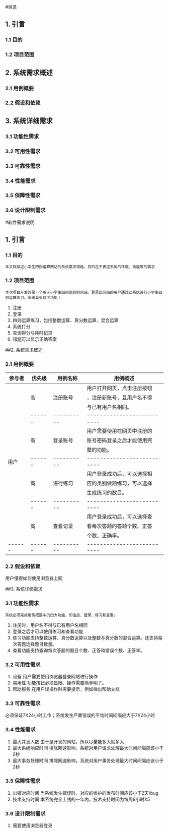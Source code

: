 #目录

## 1. 引言
### 1.1 目的
### 1.2 项目范围

## 2. 系统需求概述
### 2.1 用例概要
### 2.2 假设和依赖

## 3. 系统详细需求
### 3.1 功能性需求
### 3.2 可用性需求
### 3.3 可靠性需求
### 3.4 性能需求
### 3.5 保障性需求
### 3.6 设计限制需求

#软件需求说明

## 1. 引言
### 1.1 目的
    本文档描述小学生四则运算网站的系统需求规格。目的在于表述系统的环境、功能等的需求
### 1.2 项目范围
	本次项目开发的是一个用于小学生四则运算的网站。登录此网站的用户通过此系统进行小学生四则运算练习。系统具有以下功能：
1. 注册
2. 登录
3. 四则运算练习，包括整数运算、真分数运算、混合运算
4. 系统打分
5. 查询得分与耗时记录
6. 错题可以显示正确答案

##2. 系统需求概述
### 2.1 用例概要
|参与者|优先级| 用例名称 |		  用例概述  		|
|------|------|----------|--------------------------|
|      |      |          |用户打开网页，点击注册按钮|
|      |  高  | 注册账号 |，注册新账号，且用户名不得|
|      |      |          |与已有用户名相同。        |
|      |------|----------|--------------------------|
|      |      |          |用户需要使用在网页中注册的|
|      |  高  | 登录账号 |账号密码登录之后才能使用完|
|      |      |          |整的功能。                |
| 用户 |------|----------|--------------------------|
|      |      |          |用户登录成功后，可以选择相|
|      |  高  | 进行练习 |应的类别做题练习，可以选择|
|      |      |          |生成练习的数目。          |
|      |------|----------|--------------------------|
|      |      |          |用户登录成功后，可以选择查|
|      |  高  | 查看记录 |看每次答题的答题个数、正答|
|      |      |          |个数、正确率。      |
|------|------|----------|--------------------------|
### 2.2 假设和依赖
用户懂得如何使用浏览器上网

##3. 系统详细需求
### 3.1 功能性需求
	系统必须完成用例概要中的四大功能，即注册、登录、练习和查看。
1. 注册时，用户名不得与已有用户名相同
2. 登录之后才可以使用练习和查看功能
3. 练习功能支持整数运算、真分数运算以及整数与真分数的混合运算。还支持每次答题选择题目数量。
4. 查看功能支持查询每次答题的题目个数、正答和错误个数、正答率。
### 3.2 可用性需求
1. 设备
用户需要使用浏览器登录网站进行操作
2. 易用性
功能按钮必须显眼、操作需要简单明了。
3. 帮助服务
在用户误操作时需要提示，例如弹出帮助文档
### 3.3 可靠性需求
必须保证7X24小时工作；系统发生严重错误的平均时间间隔应大于7X24小时
### 3.4 性能需求
1. 最大并发人数
由于是开发的网站，所以尽量能多大就多大
2. 最大系统响应时间
排除网速影响，系统对用户请求处理最大时间间隔应该小于2秒
3. 最大事务处理时间
排除网速影响，系统对用户事务处理最大时间间隔应该小于2秒
### 3.5 保障性需求
1. 出错对应时间
当系统发生错误时，对应的维护的发布时间应该小于2天/bug
2. 技术支持时间
本系统完全上线的一年内，技术支持时间为每周8小时X5
### 3.6 设计限制需求
1. 需要使用浏览器登录
